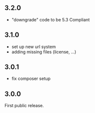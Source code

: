 ## 3.2.0

  - "downgrade" code to be 5.3 Compliant

## 3.1.0

  - set up new url system
  - adding missing files (license, ...)

## 3.0.1

  - fix composer setup

## 3.0.0

First public release.
